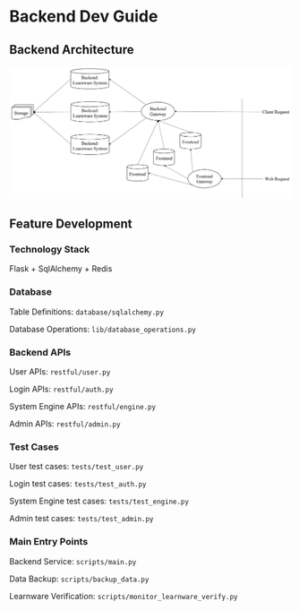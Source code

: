 # Backend Dev Guide

## Backend Architecture
![image](../../public/dev-backend/architecture-en.svg)

## Feature Development
### Technology Stack
Flask + SqlAlchemy + Redis

### Database
Table Definitions: `database/sqlalchemy.py`

Database Operations: `lib/database_operations.py`

### Backend APIs
User APIs: `restful/user.py`

Login APIs: `restful/auth.py`

System Engine APIs: `restful/engine.py`

Admin APIs: `restful/admin.py`

### Test Cases
User test cases: `tests/test_user.py`

Login test cases: `tests/test_auth.py`

System Engine test cases: `tests/test_engine.py`

Admin test cases: `tests/test_admin.py`

### Main Entry Points
Backend Service: `scripts/main.py`

Data Backup: `scripts/backup_data.py`

Learnware Verification: `scripts/monitor_learnware_verify.py`
